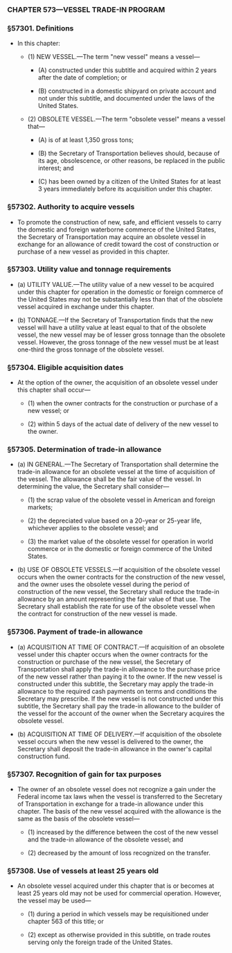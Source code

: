 ### **CHAPTER 573—VESSEL TRADE-IN PROGRAM**

### §57301. Definitions
* In this chapter:

  * (1) NEW VESSEL.—The term "new vessel" means a vessel—

    * (A) constructed under this subtitle and acquired within 2 years after the date of completion; or

    * (B) constructed in a domestic shipyard on private account and not under this subtitle, and documented under the laws of the United States.


  * (2) OBSOLETE VESSEL.—The term "obsolete vessel" means a vessel that—

    * (A) is of at least 1,350 gross tons;

    * (B) the Secretary of Transportation believes should, because of its age, obsolescence, or other reasons, be replaced in the public interest; and

    * (C) has been owned by a citizen of the United States for at least 3 years immediately before its acquisition under this chapter.

### §57302. Authority to acquire vessels
* To promote the construction of new, safe, and efficient vessels to carry the domestic and foreign waterborne commerce of the United States, the Secretary of Transportation may acquire an obsolete vessel in exchange for an allowance of credit toward the cost of construction or purchase of a new vessel as provided in this chapter.

### §57303. Utility value and tonnage requirements
* (a) UTILITY VALUE.—The utility value of a new vessel to be acquired under this chapter for operation in the domestic or foreign commerce of the United States may not be substantially less than that of the obsolete vessel acquired in exchange under this chapter.

* (b) TONNAGE.—If the Secretary of Transportation finds that the new vessel will have a utility value at least equal to that of the obsolete vessel, the new vessel may be of lesser gross tonnage than the obsolete vessel. However, the gross tonnage of the new vessel must be at least one-third the gross tonnage of the obsolete vessel.

### §57304. Eligible acquisition dates
* At the option of the owner, the acquisition of an obsolete vessel under this chapter shall occur—

  * (1) when the owner contracts for the construction or purchase of a new vessel; or

  * (2) within 5 days of the actual date of delivery of the new vessel to the owner.

### §57305. Determination of trade-in allowance
* (a) IN GENERAL.—The Secretary of Transportation shall determine the trade-in allowance for an obsolete vessel at the time of acquisition of the vessel. The allowance shall be the fair value of the vessel. In determining the value, the Secretary shall consider—

  * (1) the scrap value of the obsolete vessel in American and foreign markets;

  * (2) the depreciated value based on a 20-year or 25-year life, whichever applies to the obsolete vessel; and

  * (3) the market value of the obsolete vessel for operation in world commerce or in the domestic or foreign commerce of the United States.


* (b) USE OF OBSOLETE VESSELS.—If acquisition of the obsolete vessel occurs when the owner contracts for the construction of the new vessel, and the owner uses the obsolete vessel during the period of construction of the new vessel, the Secretary shall reduce the trade-in allowance by an amount representing the fair value of that use. The Secretary shall establish the rate for use of the obsolete vessel when the contract for construction of the new vessel is made.

### §57306. Payment of trade-in allowance
* (a) ACQUISITION AT TIME OF CONTRACT.—If acquisition of an obsolete vessel under this chapter occurs when the owner contracts for the construction or purchase of the new vessel, the Secretary of Transportation shall apply the trade-in allowance to the purchase price of the new vessel rather than paying it to the owner. If the new vessel is constructed under this subtitle, the Secretary may apply the trade-in allowance to the required cash payments on terms and conditions the Secretary may prescribe. If the new vessel is not constructed under this subtitle, the Secretary shall pay the trade-in allowance to the builder of the vessel for the account of the owner when the Secretary acquires the obsolete vessel.

* (b) ACQUISITION AT TIME OF DELIVERY.—If acquisition of the obsolete vessel occurs when the new vessel is delivered to the owner, the Secretary shall deposit the trade-in allowance in the owner's capital construction fund.

### §57307. Recognition of gain for tax purposes
* The owner of an obsolete vessel does not recognize a gain under the Federal income tax laws when the vessel is transferred to the Secretary of Transportation in exchange for a trade-in allowance under this chapter. The basis of the new vessel acquired with the allowance is the same as the basis of the obsolete vessel—

  * (1) increased by the difference between the cost of the new vessel and the trade-in allowance of the obsolete vessel; and

  * (2) decreased by the amount of loss recognized on the transfer.

### §57308. Use of vessels at least 25 years old
* An obsolete vessel acquired under this chapter that is or becomes at least 25 years old may not be used for commercial operation. However, the vessel may be used—

  * (1) during a period in which vessels may be requisitioned under chapter 563 of this title; or

  * (2) except as otherwise provided in this subtitle, on trade routes serving only the foreign trade of the United States.